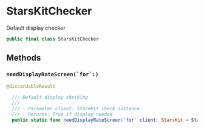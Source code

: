 # StarsKitChecker

Default display checker

``` swift
public final class StarsKitChecker 
```

## Methods

### ``needDisplayRateScreen(`for`:)``

``` swift
@discardableResult
  
  /// Default display checking
  ///
  /// - Parameter client: StareKit check instance
  /// - Returns: True if display needed
  public static func needDisplayRateScreen(`for` client: StarsKit = StarsKit.shared) -> Bool 
```
